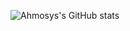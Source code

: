 ![Ahmosys's GitHub stats](https://github-readme-stats.vercel.app/api?username=ahmosys&theme=vue&show_icons=true)
